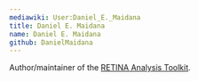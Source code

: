 ```yaml
---
mediawiki: User:Daniel_E._Maidana
title: Daniel E. Maidana
name: Daniel E. Maidana
github: DanielMaidana
---
```


Author/maintainer of the [RETINA Analysis Toolkit](/plugins/retina-analysis-toolkit).
